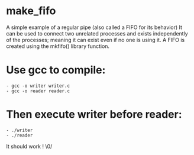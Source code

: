 # make_fifo
A simple example of a regular pipe (also called a FIFO for its behavior)
It can be used to connect two unrelated processes and exists independently of the processes;
meaning it can exist even if no one is using it. A FIFO is created using the mkfifo() library function.

# Use gcc to compile:
    - gcc -o writer writer.c
    - gcc -o reader reader.c

# Then execute writer before reader:
    - ./writer
    - ./reader

It should work ! \0/
